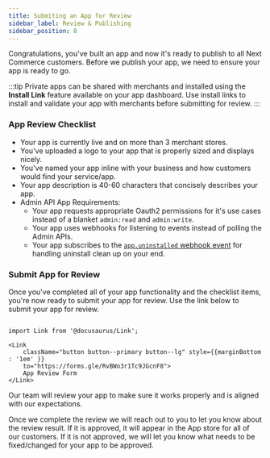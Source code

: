 ```yaml
---
title: Submiting an App for Review
sidebar_label: Review & Publishing
sidebar_position: 8
---
```


Congratulations, you've built an app and now it's ready to publish to all Next Commerce customers. Before we publish your app, we need to ensure your app is ready to go.

:::tip
Private apps can be shared with merchants and installed using the **Install Link** feature available on your app dashboard. Use install links to install and validate your app with merchants before submitting for review.
:::

### App Review Checklist

- Your app is currently live and on more than 3 merchant stores.
- You've uploaded a logo to your app that is properly sized and displays nicely.
- You've named your app inline with your business and how customers would find your service/app.
- Your app description is 40-60 characters that concisely describes your app.
- Admin API App Requirements:
  - Your app requests appropriate Oauth2 permissions for it's use cases instead of a blanket `admin:read` and `admin:write`.
  - Your app uses webhooks for listening to events instead of polling the Admin APIs.
  - Your app subscribes to the [`app.uninstalled` webhook event](/docs/webhooks/#webhook-events) for handling uninstall clean up on your end.


### Submit App for Review

Once you've completed all of your app functionality and the checklist items, you're now ready to submit your app for review. Use the link below to submit your app for review.

```mdx-code-block

import Link from '@docusaurus/Link';

<Link
    className="button button--primary button--lg" style={{marginBottom : '1em' }}
    to="https://forms.gle/RvBWo3r1Tc9JGcnF8">
    App Review Form
</Link>
```


Our team will review your app to make sure it works properly and is aligned with our expectations.

Once we complete the review we will reach out to you to let you know about the review result. If it is approved, it will appear in the App store for all of our customers. If it is not approved, we will let you know what needs to be fixed/changed for your app to be approved.
